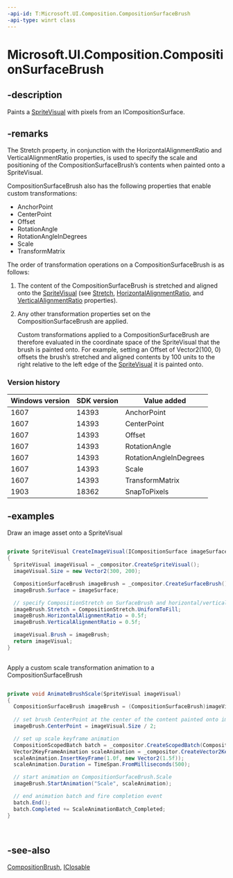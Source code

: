 ```yaml
---
-api-id: T:Microsoft.UI.Composition.CompositionSurfaceBrush
-api-type: winrt class
---
```


<!-- Class syntax.
public class CompositionSurfaceBrush : Windows.UI.Composition.CompositionBrush, Windows.UI.Composition.ICompositionSurfaceBrush, Windows.UI.Composition.ICompositionSurfaceBrush2
-->

# Microsoft.UI.Composition.CompositionSurfaceBrush

## -description
Paints a [SpriteVisual](spritevisual.md) with pixels from an ICompositionSurface.

## -remarks

The Stretch property, in conjunction with the HorizontalAlignmentRatio and VerticalAlignmentRatio properties, is used to specify the scale and positioning of the CompositionSurfaceBrush’s contents when painted onto a SpriteVisual.

CompositionSurfaceBrush also has the following properties that enable custom transformations:

+ AnchorPoint
+ CenterPoint
+ Offset
+ RotationAngle
+ RotationAngleInDegrees
+ Scale
+ TransformMatrix

The order of transformation operations on a CompositionSurfaceBrush is as follows:

1. The content of the CompositionSurfaceBrush is stretched and aligned onto the [SpriteVisual](spritevisual.md) (see [Stretch](compositionsurfacebrush_stretch.md), [HorizontalAlignmentRatio](compositionsurfacebrush_horizontalalignmentratio.md), and [VerticalAlignmentRatio](compositionsurfacebrush_verticalalignmentratio.md) properties).

1. Any other transformation properties set on the CompositionSurfaceBrush are applied.

    Custom transformations applied to a CompositionSurfaceBrush are therefore evaluated in the coordinate space of the SpriteVisual that the brush is painted onto. For example, setting an Offset of Vector2(100, 0) offsets the brush’s stretched and aligned contents by 100 units to the right relative to the left edge of the [SpriteVisual](spritevisual.md) it is painted onto.

### Version history

| Windows version | SDK version | Value added |
| -- | -- | -- |
| 1607 | 14393 | AnchorPoint |
| 1607 | 14393 | CenterPoint |
| 1607 | 14393 | Offset |
| 1607 | 14393 | RotationAngle |
| 1607 | 14393 | RotationAngleInDegrees |
| 1607 | 14393 | Scale |
| 1607 | 14393 | TransformMatrix |
| 1903 | 18362 | SnapToPixels |

## -examples
Draw an image asset onto a SpriteVisual

```csharp

private SpriteVisual CreateImageVisual(ICompositionSurface imageSurface)
{
  SpriteVisual imageVisual = _compositor.CreateSpriteVisual();
  imageVisual.Size = new Vector2(300, 200);

  CompositionSurfaceBrush imageBrush = _compositor.CreateSurfaceBrush();
  imageBrush.Surface = imageSurface;

  // specify CompositionStretch on SurfaceBrush and horizontal/vertical alignment
  imageBrush.Stretch = CompositionStretch.UniformToFill;
  imageBrush.HorizontalAlignmentRatio = 0.5f;
  imageBrush.VerticalAlignmentRatio = 0.5f;

  imageVisual.Brush = imageBrush;
  return imageVisual;
}
          
```

Apply a custom scale transformation animation to a CompositionSurfaceBrush

```csharp

private void AnimateBrushScale(SpriteVisual imageVisual)
{
  CompositionSurfaceBrush imageBrush = (CompositionSurfaceBrush)imageVisual.Brush;
            
  // set brush CenterPoint at the center of the content painted onto imageVisual 
  imageBrush.CenterPoint = imageVisual.Size / 2;

  // set up scale keyframe animation
  CompositionScopedBatch batch = _compositor.CreateScopedBatch(CompositionBatchTypes.Animation);
  Vector2KeyFrameAnimation scaleAnimation = _compositor.CreateVector2KeyFrameAnimation();
  scaleAnimation.InsertKeyFrame(1.0f, new Vector2(1.5f));
  scaleAnimation.Duration = TimeSpan.FromMilliseconds(500);

  // start animation on CompositionSurfaceBrush.Scale
  imageBrush.StartAnimation("Scale", scaleAnimation);

  // end animation batch and fire completion event
  batch.End();
  batch.Completed += ScaleAnimationBatch_Completed;
} 
        
        
```



## -see-also
[CompositionBrush](compositionbrush.md), [IClosable](/uwp/api/windows.foundation.iclosable)
